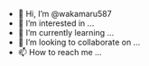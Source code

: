 - 👋 Hi, I’m @wakamaru587
- 👀 I’m interested in ...
- 🌱 I’m currently learning ...
- 💞️ I’m looking to collaborate on ...
- 📫 How to reach me ...

<!---
wakamaru587/wakamaru587 is a ✨ special ✨ repository because its `README.md` (this file) appears on your GitHub profile.
You can click the Preview link to take a look at your changes.
--->
